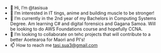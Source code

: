 - 👋 Hi, I’m @tasisua
- 👀 I’m interested in IT tings, anime and building muscle to be stronger!
- 🌱 I’m currently in the 2nd year of my Bachelors in Computing Systems Degree. Am learning C# and digital forensics and Gagana Samoa. Will be looking to do AWS Foundations        course and hopefully CCNA.
- 💞️ I’m looking to collaborate on tehc projects that will contribute to a better Aoetearoa for Maori and PI's!
- 📫 How to reach me tasi.sua3@gmail.com

<!---
tasisua/tasisua is a ✨ special ✨ repository because its `README.md` (this file) appears on your GitHub profile.
You can click the Preview link to take a look at your changes.
--->
